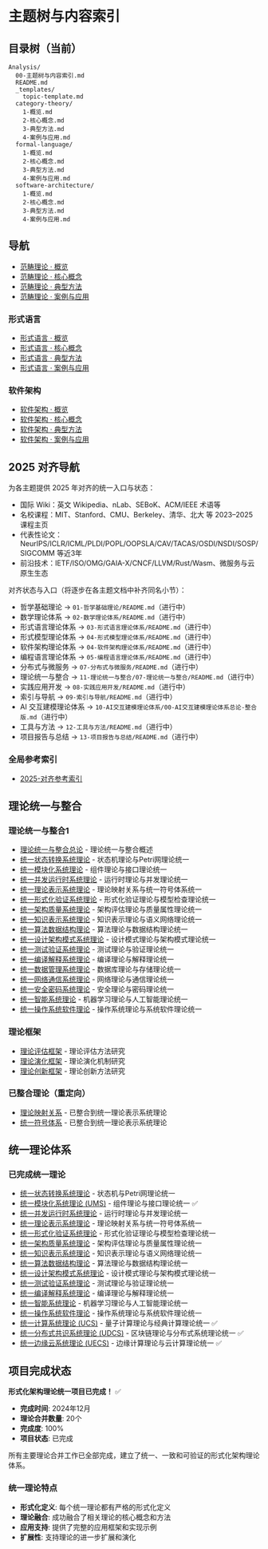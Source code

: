 ﻿# 主题树与内容索引

## 目录树（当前）

```text
Analysis/
  00-主题树与内容索引.md
  README.md
  _templates/
    topic-template.md
  category-theory/
    1-概览.md
    2-核心概念.md
    3-典型方法.md
    4-案例与应用.md
  formal-language/
    1-概览.md
    2-核心概念.md
    3-典型方法.md
    4-案例与应用.md
  software-architecture/
    1-概览.md
    2-核心概念.md
    3-典型方法.md
    4-案例与应用.md
```

## 导航

- [范畴理论 · 概览](./category-theory/1-概览.md)
- [范畴理论 · 核心概念](./category-theory/2-核心概念.md)
- [范畴理论 · 典型方法](./category-theory/3-典型方法.md)
- [范畴理论 · 案例与应用](./category-theory/4-案例与应用.md)

### 形式语言

- [形式语言 · 概览](./formal-language/1-概览.md)
- [形式语言 · 核心概念](./formal-language/2-核心概念.md)
- [形式语言 · 典型方法](./formal-language/3-典型方法.md)
- [形式语言 · 案例与应用](./formal-language/4-案例与应用.md)

### 软件架构

- [软件架构 · 概览](./software-architecture/1-概览.md)
- [软件架构 · 核心概念](./software-architecture/2-核心概念.md)
- [软件架构 · 典型方法](./software-architecture/3-典型方法.md)
- [软件架构 · 案例与应用](./software-architecture/4-案例与应用.md)

## 2025 对齐导航

为各主题提供 2025 年对齐的统一入口与状态：

- 国际 Wiki：英文 Wikipedia、nLab、SEBoK、ACM/IEEE 术语等
- 名校课程：MIT、Stanford、CMU、Berkeley、清华、北大 等 2023–2025 课程主页
- 代表性论文：NeurIPS/ICLR/ICML/PLDI/POPL/OOPSLA/CAV/TACAS/OSDI/NSDI/SOSP/SIGCOMM 等近3年
- 前沿技术：IETF/ISO/OMG/GAIA-X/CNCF/LLVM/Rust/Wasm、微服务与云原生生态

对齐状态与入口（将逐步在各主题文档中补齐同名小节）：

- 哲学基础理论 → `01-哲学基础理论/README.md`（进行中）
- 数学理论体系 → `02-数学理论体系/README.md`（进行中）
- 形式语言理论体系 → `03-形式语言理论体系/README.md`（进行中）
- 形式模型理论体系 → `04-形式模型理论体系/README.md`（进行中）
- 软件架构理论体系 → `04-软件架构理论体系/README.md`（进行中）
- 编程语言理论体系 → `05-编程语言理论体系/README.md`（进行中）
- 分布式与微服务 → `07-分布式与微服务/README.md`（进行中）
- 理论统一与整合 → `11-理论统一与整合/07-理论统一与整合/README.md`（进行中）
- 实践应用开发 → `08-实践应用开发/README.md`（进行中）
- 索引与导航 → `09-索引与导航/README.md`（进行中）
- AI 交互建模理论体系 → `10-AI交互建模理论体系/00-AI交互建模理论体系总论-整合版.md`（进行中）
- 工具与方法 → `12-工具与方法/README.md`（进行中）
- 项目报告与总结 → `13-项目报告与总结/README.md`（进行中）

### 全局参考索引

- [2025-对齐参考索引](./2025-对齐参考索引.md)

## 理论统一与整合

### 理论统一与整合1

- [理论统一与整合总论](../11-理论统一与整合/07-理论统一与整合/00-理论统一与整合总论.md) - 理论统一与整合概述
- [统一状态转换系统理论](11-理论统一与整合/统一状态转换系统理论.md) - 状态机理论与Petri网理论统一
- [统一模块化系统理论](11-理论统一与整合/01-理论体系/12-统一模块化系统UMS.md) - 组件理论与接口理论统一
- [统一并发运行时系统理论](11-理论统一与整合/07-理论统一与整合/03-运行时与并发理论合并分析.md) - 运行时理论与并发理论统一
- [统一理论表示系统理论](11-理论统一与整合/07-理论统一与整合/08-统一理论表示系统理论.md) - 理论映射关系与统一符号体系统一
- [统一形式化验证系统理论](11-理论统一与整合/07-理论统一与整合/12-统一测试验证系统理论.md) - 形式化验证理论与模型检查理论统一
- [统一架构质量系统理论](11-理论统一与整合/07-理论统一与整合/11-统一设计架构模式系统理论.md) - 架构评估理论与质量属性理论统一
- [统一知识表示系统理论](11-理论统一与整合/07-理论统一与整合/09-统一知识表示系统理论.md) - 知识表示理论与语义网络理论统一
- [统一算法数据结构理论](11-理论统一与整合/07-理论统一与整合/10-统一算法数据结构理论.md) - 算法理论与数据结构理论统一
- [统一设计架构模式系统理论](11-理论统一与整合/07-理论统一与整合/11-统一设计架构模式系统理论.md) - 设计模式理论与架构模式理论统一
- [统一测试验证系统理论](11-理论统一与整合/07-理论统一与整合/12-统一测试验证系统理论.md) - 测试理论与验证理论统一
- [统一编译解释系统理论](11-理论统一与整合/07-理论统一与整合/13-统一编译解释系统理论.md) - 编译理论与解释理论统一
- [统一数据管理系统理论](11-理论统一与整合/07-理论统一与整合/14-统一数据管理系统理论.md) - 数据库理论与存储理论统一
- [统一网络通信系统理论](11-理论统一与整合/07-理论统一与整合/15-统一网络通信系统理论.md) - 网络理论与通信理论统一
- [统一安全密码系统理论](11-理论统一与整合/07-理论统一与整合/16-统一安全密码系统理论.md) - 安全理论与密码理论统一
- [统一智能系统理论](11-理论统一与整合/07-理论统一与整合/17-统一智能系统理论.md) - 机器学习理论与人工智能理论统一
- [统一操作系统软件理论](11-理论统一与整合/07-理论统一与整合/18-统一操作系统软件理论.md) - 操作系统理论与系统软件理论统一

### 理论框架

- [理论评估框架](11-理论统一与整合/07-理论统一与整合/05-理论评估框架.md) - 理论评估方法研究
- [理论演化框架](11-理论统一与整合/07-理论统一与整合/06-理论演化框架.md) - 理论演化机制研究
- [理论创新框架](11-理论统一与整合/07-理论统一与整合/07-理论创新框架.md) - 理论创新方法研究

### 已整合理论（重定向）

- [理论映射关系](../11-理论统一与整合/07-理论统一与整合/01-理论映射关系.md) - 已整合到统一理论表示系统理论
- [统一符号体系](11-理论统一与整合/07-理论统一与整合/02-统一符号体系.md) - 已整合到统一理论表示系统理论

## 统一理论体系

### 已完成统一理论

- [统一状态转换系统理论](../04-形式模型理论体系/00-形式模型理论统一总论.md) - 状态机与Petri网理论统一
- [统一模块化系统理论 (UMS)](04-软件架构理论体系/统一模块化系统理论.md) - 组件理论与接口理论统一 ✅
- [统一并发运行时系统理论](05-编程语言理论体系/07-统一并发运行时系统理论.md) - 运行时理论与并发理论统一
- [统一理论表示系统理论](11-理论统一与整合/07-理论统一与整合/08-统一理论表示系统理论.md) - 理论映射关系与统一符号体系统一
- [统一形式化验证系统理论](04-形式模型理论体系/09-统一形式化验证系统理论.md) - 形式化验证理论与模型检查理论统一
- [统一架构质量系统理论](04-软件架构理论体系/10-统一架构质量系统理论.md) - 架构评估理论与质量属性理论统一
- [统一知识表示系统理论](11-理论统一与整合/07-理论统一与整合/09-统一知识表示系统理论.md) - 知识表示理论与语义网络理论统一
- [统一算法数据结构理论](11-理论统一与整合/07-理论统一与整合/10-统一算法数据结构理论.md) - 算法理论与数据结构理论统一
- [统一设计架构模式系统理论](11-理论统一与整合/07-理论统一与整合/11-统一设计架构模式系统理论.md) - 设计模式理论与架构模式理论统一
- [统一测试验证系统理论](11-理论统一与整合/07-理论统一与整合/12-统一测试验证系统理论.md) - 测试理论与验证理论统一
- [统一编译解释系统理论](11-理论统一与整合/07-理论统一与整合/13-统一编译解释系统理论.md) - 编译理论与解释理论统一
- [统一智能系统理论](11-理论统一与整合/07-理论统一与整合/17-统一智能系统理论.md) - 机器学习理论与人工智能理论统一
- [统一操作系统软件理论](11-理论统一与整合/07-理论统一与整合/18-统一操作系统软件理论.md) - 操作系统理论与系统软件理论统一
- [统一计算系统理论 (UCS)](11-理论统一与整合/07-理论统一与整合/19-统一计算系统理论.md) - 量子计算理论与经典计算理论统一 ✅
- [统一分布式共识系统理论 (UDCS)](11-理论统一与整合/07-理论统一与整合/20-统一分布式共识系统理论.md) - 区块链理论与分布式系统理论统一 ✅
- [统一边缘云系统理论 (UECS)](../11-理论统一与整合/07-理论统一与整合/21-统一边缘云系统理论.md) - 边缘计算理论与云计算理论统一 ✅

## 项目完成状态

**形式化架构理论统一项目已完成！** ✅

- **完成时间**: 2024年12月
- **理论合并数量**: 20个
- **完成度**: 100%
- **项目状态**: 已完成

所有主要理论合并工作已全部完成，建立了统一、一致和可验证的形式化架构理论体系。

### 统一理论特点

- **形式化定义**: 每个统一理论都有严格的形式化定义
- **理论融合**: 成功融合了相关理论的核心概念和方法
- **应用支持**: 提供了完整的应用框架和实现示例
- **扩展性**: 支持理论的进一步扩展和演化
